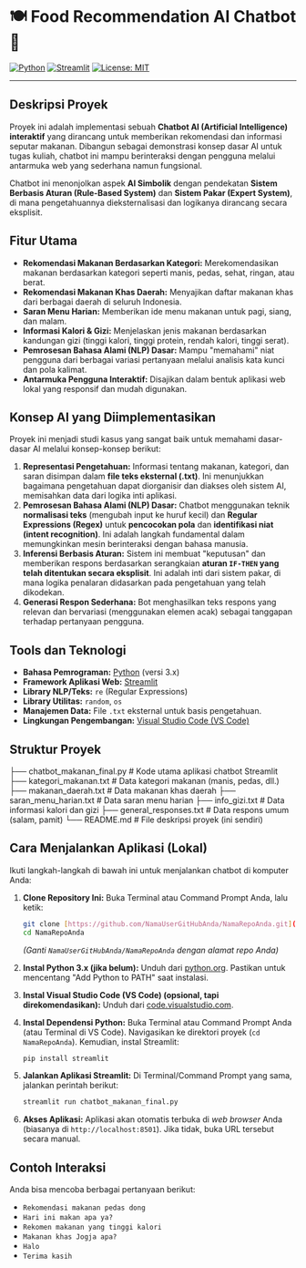 # 🍽️ Food Recommendation AI Chatbot 🤖

[![Python](https://img.shields.io/badge/Python-3.x-blue?style=for-the-badge&logo=python)](https://www.python.org/)
[![Streamlit](https://img.shields.io/badge/Streamlit-App-FF4B4B?style=for-the-badge&logo=streamlit)](https://streamlit.io/)
[![License: MIT](https://img.shields.io/badge/License-MIT-yellow.svg?style=for-the-badge)](https://opensource.org/licenses/MIT)

---

## Deskripsi Proyek

Proyek ini adalah implementasi sebuah **Chatbot AI (Artificial Intelligence) interaktif** yang dirancang untuk memberikan rekomendasi dan informasi seputar makanan. Dibangun sebagai demonstrasi konsep dasar AI untuk tugas kuliah, chatbot ini mampu berinteraksi dengan pengguna melalui antarmuka web yang sederhana namun fungsional.

Chatbot ini menonjolkan aspek **AI Simbolik** dengan pendekatan **Sistem Berbasis Aturan (Rule-Based System)** dan **Sistem Pakar (Expert System)**, di mana pengetahuannya dieksternalisasi dan logikanya dirancang secara eksplisit.

## Fitur Utama

* **Rekomendasi Makanan Berdasarkan Kategori:** Merekomendasikan makanan berdasarkan kategori seperti manis, pedas, sehat, ringan, atau berat.
* **Rekomendasi Makanan Khas Daerah:** Menyajikan daftar makanan khas dari berbagai daerah di seluruh Indonesia.
* **Saran Menu Harian:** Memberikan ide menu makanan untuk pagi, siang, dan malam.
* **Informasi Kalori & Gizi:** Menjelaskan jenis makanan berdasarkan kandungan gizi (tinggi kalori, tinggi protein, rendah kalori, tinggi serat).
* **Pemrosesan Bahasa Alami (NLP) Dasar:** Mampu "memahami" niat pengguna dari berbagai variasi pertanyaan melalui analisis kata kunci dan pola kalimat.
* **Antarmuka Pengguna Interaktif:** Disajikan dalam bentuk aplikasi web lokal yang responsif dan mudah digunakan.

## Konsep AI yang Diimplementasikan

Proyek ini menjadi studi kasus yang sangat baik untuk memahami dasar-dasar AI melalui konsep-konsep berikut:

1.  **Representasi Pengetahuan:** Informasi tentang makanan, kategori, dan saran disimpan dalam **file teks eksternal (.txt)**. Ini menunjukkan bagaimana pengetahuan dapat diorganisir dan diakses oleh sistem AI, memisahkan data dari logika inti aplikasi.
2.  **Pemrosesan Bahasa Alami (NLP) Dasar:** Chatbot menggunakan teknik **normalisasi teks** (mengubah input ke huruf kecil) dan **Regular Expressions (Regex)** untuk **pencocokan pola** dan **identifikasi niat (intent recognition)**. Ini adalah langkah fundamental dalam memungkinkan mesin berinteraksi dengan bahasa manusia.
3.  **Inferensi Berbasis Aturan:** Sistem ini membuat "keputusan" dan memberikan respons berdasarkan serangkaian **aturan `IF-THEN` yang telah ditentukan secara eksplisit**. Ini adalah inti dari sistem pakar, di mana logika penalaran didasarkan pada pengetahuan yang telah dikodekan.
4.  **Generasi Respon Sederhana:** Bot menghasilkan teks respons yang relevan dan bervariasi (menggunakan elemen acak) sebagai tanggapan terhadap pertanyaan pengguna.

## Tools dan Teknologi

* **Bahasa Pemrograman:** [Python](https://www.python.org/) (versi 3.x)
* **Framework Aplikasi Web:** [Streamlit](https://streamlit.io/)
* **Library NLP/Teks:** `re` (Regular Expressions)
* **Library Utilitas:** `random`, `os`
* **Manajemen Data:** File `.txt` eksternal untuk basis pengetahuan.
* **Lingkungan Pengembangan:** [Visual Studio Code (VS Code)](https://code.visualstudio.com/)

## Struktur Proyek
├── chatbot_makanan_final.py  # Kode utama aplikasi chatbot Streamlit
├── kategori_makanan.txt      # Data kategori makanan (manis, pedas, dll.)
├── makanan_daerah.txt        # Data makanan khas daerah
├── saran_menu_harian.txt     # Data saran menu harian
├── info_gizi.txt             # Data informasi kalori dan gizi
├── general_responses.txt     # Data respons umum (salam, pamit)
└── README.md                 # File deskripsi proyek (ini sendiri)


## Cara Menjalankan Aplikasi (Lokal)

Ikuti langkah-langkah di bawah ini untuk menjalankan chatbot di komputer Anda:

1.  **Clone Repository Ini:**
    Buka Terminal atau Command Prompt Anda, lalu ketik:
    ```bash
    git clone [https://github.com/NamaUserGitHubAnda/NamaRepoAnda.git](https://github.com/NamaUserGitHubAnda/NamaRepoAnda.git)
    cd NamaRepoAnda
    ```
    *(Ganti `NamaUserGitHubAnda/NamaRepoAnda` dengan alamat repo Anda)*

2.  **Instal Python 3.x (jika belum):**
    Unduh dari [python.org](https://www.python.org/downloads/). Pastikan untuk mencentang "Add Python to PATH" saat instalasi.

3.  **Instal Visual Studio Code (VS Code) (opsional, tapi direkomendasikan):**
    Unduh dari [code.visualstudio.com](https://code.visualstudio.com/download).

4.  **Instal Dependensi Python:**
    Buka Terminal atau Command Prompt Anda (atau Terminal di VS Code). Navigasikan ke direktori proyek (`cd NamaRepoAnda`). Kemudian, instal Streamlit:
    ```bash
    pip install streamlit
    ```

5.  **Jalankan Aplikasi Streamlit:**
    Di Terminal/Command Prompt yang sama, jalankan perintah berikut:
    ```bash
    streamlit run chatbot_makanan_final.py
    ```

6.  **Akses Aplikasi:**
    Aplikasi akan otomatis terbuka di *web browser* Anda (biasanya di `http://localhost:8501`). Jika tidak, buka URL tersebut secara manual.

## Contoh Interaksi

Anda bisa mencoba berbagai pertanyaan berikut:

* `Rekomendasi makanan pedas dong`
* `Hari ini makan apa ya?`
* `Rekomen makanan yang tinggi kalori`
* `Makanan khas Jogja apa?`
* `Halo`
* `Terima kasih`
